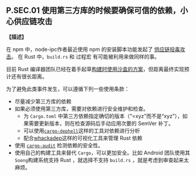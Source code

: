 ## P.SEC.01 使用第三方库的时候要确保可信的依赖，小心供应链攻击

**【描述】**

在 npm 中，node-ipc作者最近使用 npm 的安装脚本功能发起了 [供应链投毒攻击](http://blog.nsfocus.net/node-ipc-npm/)。 在 Rust 中，`build.rs` 和 过程宏 有可能被利用来做同样的事。

目前 Rust 编译器团队已经在着手起草[构建时使用沙盒的方案](https://github.com/rust-lang/compiler-team/issues/475)，但距离最终实现预计还有很长距离。

为了避免此类事件发生，可以遵循下列一些使用条款：

- 尽量减少第三方库的依赖
- 如果必须使用第三方库，需要对依赖进行安全维护和检查。
    - 为 `Cargo.toml` 中第三方依赖指定确切的版本（“=xyz”而不是“xyz”），如果需要更新版本，则在检查源码后手动应用次要的 SemVer 补丁。
    - 可以使用[`cargo-dephell`](https://github.com/mimoo/cargo-dephell)这样的工具对依赖进行分析
    - 配合[whackadep](https://github.com/diem/whackadep)这样的可视化工具来管理 Rust 依赖
- 使用 [`cargo-audit`](https://crates.io/crates/cargo-audit) 检测依赖的安全性。
- 使用自己的构建工具来替代 `Cargo`，可以更加安全。比如 Android 团队使用其`Soong`构建系统支持 Rust ，就选择不支持 `build.rs` ，就是考虑到审查起来太麻烦。

